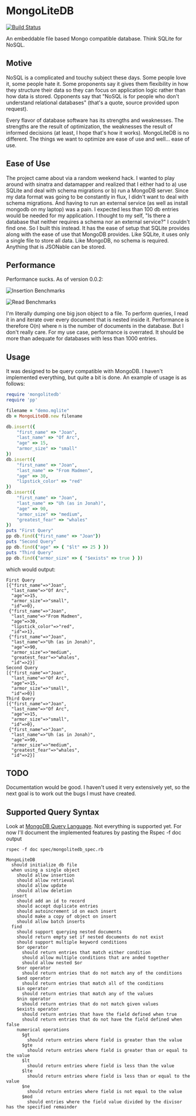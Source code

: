 MongoLiteDB
===========

[![Build Status](https://travis-ci.org/hamiltop/MongoLiteDB.png)](https://travis-ci.org/hamiltop/MongoLiteDB)

An embeddable file based Mongo compatible database. Think SQLite for NoSQL.

Motive
------

NoSQL is a complicated and touchy subject these days. Some people love it, some people hate it. Some proponents say it gives them flexibility in how they structure their data so they can focus on application logic rather than how data is stored. Opponents say that "NoSQL is for people who don't understand relational databases" (that's a quote, source provided upon request).

Every flavor of database software has its strengths and weaknesses. The strengths are the result of optimization, the weaknesses the result of informed decisions (at least, I hope that's how it works). MongoLiteDB is no different. The things we want to optimize are ease of use and well... ease of use.

Ease of Use
-----------

The project came about via a random weekend hack. I wanted to play around with sinatra and datamapper and realized that I either had to a) use SQLite and deal with schema migrations or b) run a MongoDB server. Since my data format was going to be constantly in flux, I didn't want to deal with schema migrations. And having to run an external service (as well as install mongodb on my laptop) was a pain. I expected less than 100 db entries would be needed for my application. I thought to my self, "Is there a database that neither requires a schema nor an external service?" I couldn't find one. So I built this instead. It has the ease of setup that SQLite provides along with the ease of use that MongoDB provides. Like SQLite, it uses only a single file to store all data. Like MongoDB, no schema is required. Anything that is JSONable can be stored.

Performance
-----------

Performance sucks. As of version 0.0.2:

![Insertion Benchmarks](https://docs.google.com/spreadsheet/oimg?key=0AqV2RNwagAQrdERYOFh5NWcwWEZPcGFETmRLWnRNbUE&oid=2&zx=hwquzhzg2did)

![Read Benchmarks](https://docs.google.com/spreadsheet/oimg?key=0AqV2RNwagAQrdERYOFh5NWcwWEZPcGFETmRLWnRNbUE&oid=3&zx=arm3yh2yayv3)

I'm literally dumping one big json object to a file. To perform queries, I read it in and iterate over every document that is nested inside it. Performance is therefore O(n) where n is the number of documents in the database. But I don't really care. For my use case, performance is overrated. It should be more than adequate for databases with less than 1000 entries.

Usage
-----

It was designed to be query compatible with MongoDB. I haven't implemented everything, but quite a bit is done. An example of usage is as follows:

```ruby
require 'mongolitedb'
require 'pp'

filename = "demo.mglite"
db = MongoLiteDB.new filename

db.insert({
    "first_name" => "Joan",
    "last_name" => "Of Arc",
    "age" => 15,
    "armor_size" => "small"
})
db.insert({
    "first_name" => "Joan",
    "last_name" => "From Madmen",
    "age" => 30,
    "lipstick_color" => "red"
})
db.insert({
    "first_name" => "Joan",
    "last_name" => "Uh (as in Jonah)",
    "age" => 90,
    "armor_size" => "medium",
    "greatest_fear" => "whales"
})
puts "First Query"
pp db.find({"first_name" => "Joan"})
puts "Second Query"
pp db.find({"age" => { "$lt" => 25 } })
puts "Third Query"
pp db.find({"armor_size" => { "$exists" => true } })
```

which would output:

```text
First Query
[{"first_name"=>"Joan",
  "last_name"=>"Of Arc",
  "age"=>15,
  "armor_size"=>"small",
  "id"=>0},
 {"first_name"=>"Joan",
  "last_name"=>"From Madmen",
  "age"=>30,
  "lipstick_color"=>"red",
  "id"=>1},
 {"first_name"=>"Joan",
  "last_name"=>"Uh (as in Jonah)",
  "age"=>90,
  "armor_size"=>"medium",
  "greatest_fear"=>"whales",
  "id"=>2}]
Second Query
[{"first_name"=>"Joan",
  "last_name"=>"Of Arc",
  "age"=>15,
  "armor_size"=>"small",
  "id"=>0}]
Third Query
[{"first_name"=>"Joan",
  "last_name"=>"Of Arc",
  "age"=>15,
  "armor_size"=>"small",
  "id"=>0},
 {"first_name"=>"Joan",
  "last_name"=>"Uh (as in Jonah)",
  "age"=>90,
  "armor_size"=>"medium",
  "greatest_fear"=>"whales",
  "id"=>2}]
```

TODO
----

Documentation would be good. I haven't used it very extensively yet, so the next goal is to work out the bugs I must have created.

Supported Query Syntax
----------------------

Look at [MongoDB Query Language](http://docs.mongodb.org/manual/reference/operators/ "MongoDB Query Language"). Not everything is supported yet. For now I'll document the implemented features by pasting the Rspec -f doc output

```
rspec -f doc spec/mongolitedb_spec.rb

MongoLiteDB
  should initialize db file
  when using a single object
    should allow insertion
    should allow retrieval
    should allow update
    should allow deletion
  insert
    should add an id to record
    should accept duplicate entries
    should autoincrement id on each insert
    should make a copy of object on insert
    should allow batch inserts
  find
    should support querying nested documents
    should return empty set if nested documents do not exist
    should support multiple keyword conditions
    $or operator
      should return entries that match either condition
      should allow multiple conditions that are anded together
      should allow nested $or
    $nor operator
      should return entries that do not match any of the conditions
    $and operator
      should return entries that match all of the conditions
    $in operator
      should return entries that match any of the values
    $nin operator
      should return entries that do not match given values
    $exists operator
      should return entries that have the field defined when true
      should return entries that do not have the field defined when false
    numerical operations
      $gt
        should return entries where field is greater than the value
      $gte
        should return entries where field is greater than or equal to the value
      $lt
        should return entries where field is less than the value
      $lte
        should return entries where field is less than or equal to the value
      $ne
        should return entries where field is not equal to the value
      $mod
        should entries where the field value divided by the divisor has the specified remainder
```
